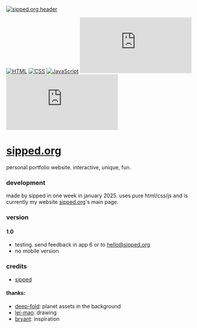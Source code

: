 [![sipped.org header](https://sipped.org/public/home/assets/github/header.png)](https://www.abblix.com/abblix-oidc-server)

[![HTML](https://img.shields.io/badge/HTML-%23E34F26.svg?logo=html5&logoColor=white)](#)
[![CSS](https://img.shields.io/badge/CSS-1572B6?logo=css3&logoColor=fff)](#)
[![JavaScript](https://img.shields.io/badge/JavaScript-F7DF1E?logo=javascript&logoColor=000)](#)
[![GitHub created at](https://img.shields.io/github/created-at/sippedaway/sipped.org
)](#)
[![GitHub last commit](https://img.shields.io/github/last-commit/sippedaway/sipped.org
)](#)

# [sipped.org](https://sipped.org)
personal portfolio website. interactive, unique, fun.

### development
made by sipped in one week in january 2025. uses pure html/css/js and is currently my website [sipped.org](https://sipped.org/)'s main page.

### version
#### 1.0
- testing. send feedback in app 6 or to hello@sipped.org
- no mobile version

### credits
- [sipped](https://github.com/sippedaway)
#### thanks:
- [deep-fold](deep-fold.itch.io/pixel-planet-generator): planet assets in the background
- [lei-mao](https://leimao.github.io/blog/HTML-Canvas-Mouse-Touch-Drawing/): drawing
- [bryant](https://bryantcodes.art): inspiration
